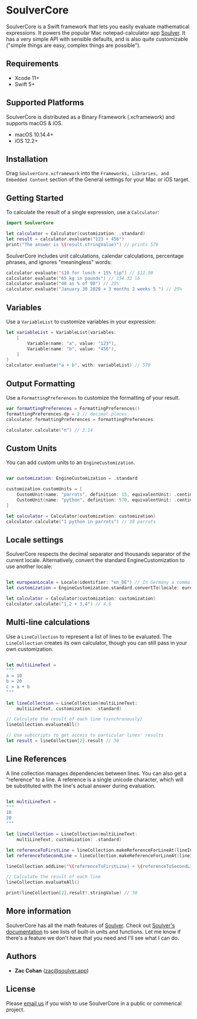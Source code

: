 # SoulverCore

SoulverCore is a Swift framework that lets you easily evaluate mathematical expressions. It powers the popular Mac notepad-calculator app [Soulver](https://soulver.app). It has a very simple API with sensible defaults, and is also quite customizable ("simple things are easy, complex things are possible").

## Requirements

- Xcode 11+
- Swift 5+

## Supported Platforms

SoulverCore is distributed as a Binary Framework (.xcframework) and supports macOS & iOS. 

- macOS 10.14.4+
- iOS 12.2+

## Installation


Drag `SoulverCore.xcframework` into the `Frameworks, Libraries, and Embedded Content` section of the General settings for your Mac or iOS target.


## Getting Started

To calculate the result of a single expression, use a `Calculator`:

```swift
import SoulverCore

let calculator = Calculator(customization: .standard)
let result = calculator.evaluate("123 + 456")
print("The answer is \(result.stringValue)") // prints 579
```

SoulverCore includes unit calculations, calendar calculations, percentage phrases, and ignores  "meaningless" words:

```swift
calculator.evaluate("$10 for lunch + 15% tip") // $11.50
calculator.evaluate("65 kg in pounds") // 154.32 lb
calculator.evaluate("40 as % of 90") // 25%
calculator.evaluate("January 30 2020 + 3 months 2 weeks 5 ") // 25%
```

## Variables

Use a `VariableList` to customize variables in your expression:

```swift
let variableList = VariableList(variables:
    [
        Variable(name: "a", value: "123"),
        Variable(name: "b", value: "456"),
    ]
)
calculator.evaluate("a + b", with: variableList) // 579        
```
## Output Formatting

Use a `FormattingPreferences` to customize the formatting of your result.

```swift
var formattingPreferences = FormattingPreferences()
formattingPreferences.dp = 2 // decimal places
calculator.formattingPreferences = formattingPreferences

calculator.calculate("π") // 3.14
```

## Custom Units

You can add custom units to an `EngineCustomization`.

```swift

var customization: EngineCustomization = .standard

customization.customUnits = [
    CustomUnit(name: "parrots", definition: 15, equivalentUnit: .centimeters),
    CustomUnit(name: "python", definition: 570, equivalentUnit: .centimeters)
]

let calculator = Calculator(customization: customization)
calculator.calculate("1 python in parrots") // 38 parrots
```

## Locale settings

SoulverCore respects the decimal separator and thousands separator of the current locale. Alternatively, convert the standard EngineCustomization to use another locale:

```swift

let europeanLocale = Locale(identifier: "en_DE") // In Germany a comma is used as the decimal separator
let customization = EngineCustomization.standard.convertTo(locale: europeanLocale)

let calculator = Calculator(customization: customization)
calculator.calculate("1,2 + 3,4") // 4,6
```

## Multi-line calculations

Use a `LineCollection` to represent a list of lines to be evaluated. The `LineCollection` creates its own calculator, though you can still pass in your own customization.

```swift

let multiLineText =
"""
a = 10
b = 20
c = a + b
"""
        
let lineCollection = LineCollection(multiLineText:
    multiLineText, customization: .standard)

// Calculate the result of each line (synchronously)
lineCollection.evaluateAll()

// Use subscripts to get access to particular lines' results
let result = lineCollection[2].result // 30
````

## Line References

A line collection manages dependencies between lines. You can also get a "reference" to a line. A reference is a single unicode character, which will be substituted with the line's actual answer during evaluation.

```swift

let multiLineText =
"""
10
20
"""

let lineCollection = LineCollection(multiLineText:
    multiLineText, customization: .standard)

let referenceToFirstLine = lineCollection.makeReferenceForLineAt(lineIndex: 0)
let referenceToSecondLine = lineCollection.makeReferenceForLineAt(lineIndex: 1)

lineCollection.addLine("\(referenceToFirstLine) + \(referenceToSecondLine)")

// Calculate the result of each line
lineCollection.evaluateAll()

print(lineCollection[2].result!.stringValue) // 30
````

## More information

SoulverCore has all the math features of [Soulver](https://soulver.app). Check out [Soulver's documentation](https://documentation.soulver.app) to see lists of built-in units and functions. Let me know if there's a feature we don't have that you need and I'll see what I can do.

## Authors

* **Zac Cohan** (zac@soulver.app)

## License

Please [email us](mailto:contact@soulver.app) if you wish to use SoulverCore in a public or commerical project.
